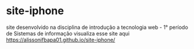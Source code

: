 # site-iphone
site desenvolvido na disciplina de introdução a tecnologia web - 1° período de Sistemas de informação 
visualiza esse site aqui https://alissonifbapa01.github.io/site-iphone/
